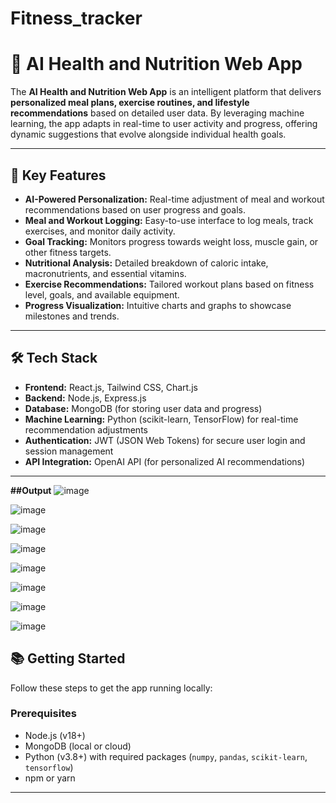 # Fitness_tracker
# 🥗 AI Health and Nutrition Web App

The **AI Health and Nutrition Web App** is an intelligent platform that delivers **personalized meal plans, exercise routines, and lifestyle recommendations** based on detailed user data. By leveraging machine learning, the app adapts in real-time to user activity and progress, offering dynamic suggestions that evolve alongside individual health goals.

---

## 🚀 Key Features

- **AI-Powered Personalization:** Real-time adjustment of meal and workout recommendations based on user progress and goals.
- **Meal and Workout Logging:** Easy-to-use interface to log meals, track exercises, and monitor daily activity.
- **Goal Tracking:** Monitors progress towards weight loss, muscle gain, or other fitness targets.
- **Nutritional Analysis:** Detailed breakdown of caloric intake, macronutrients, and essential vitamins.
- **Exercise Recommendations:** Tailored workout plans based on fitness level, goals, and available equipment.
- **Progress Visualization:** Intuitive charts and graphs to showcase milestones and trends.

---

## 🛠️ Tech Stack

- **Frontend:** React.js, Tailwind CSS, Chart.js
- **Backend:** Node.js, Express.js
- **Database:** MongoDB (for storing user data and progress)
- **Machine Learning:** Python (scikit-learn, TensorFlow) for real-time recommendation adjustments
- **Authentication:** JWT (JSON Web Tokens) for secure user login and session management
- **API Integration:** OpenAI API (for personalized AI recommendations)

---
**##Output**
![image](https://github.com/user-attachments/assets/dbf7a4ef-f0ff-4318-aea1-e95c2cf4c546)

![image](https://github.com/user-attachments/assets/30f83900-7b40-47c5-9bbc-d611feffac91)

![image](https://github.com/user-attachments/assets/8c09431e-c4f5-437d-a03e-7afe4b2bdf2d)

![image](https://github.com/user-attachments/assets/f4c9db8c-3165-4eee-9c5b-107627ec0e50)

![image](https://github.com/user-attachments/assets/8e2eaa1f-bdf6-4e2c-8dcb-86e9e53af31c)

![image](https://github.com/user-attachments/assets/345d0e12-bac3-404a-b613-1f38393089bf)

![image](https://github.com/user-attachments/assets/24a18aa0-60e3-4fe0-8aed-e8e71965b0ad)

![image](https://github.com/user-attachments/assets/c472bb2c-3a71-4056-998f-57c6645a2585)





## 📚 Getting Started

Follow these steps to get the app running locally:

### Prerequisites
- Node.js (v18+)
- MongoDB (local or cloud)
- Python (v3.8+) with required packages (`numpy`, `pandas`, `scikit-learn`, `tensorflow`)
- npm or yarn

---

